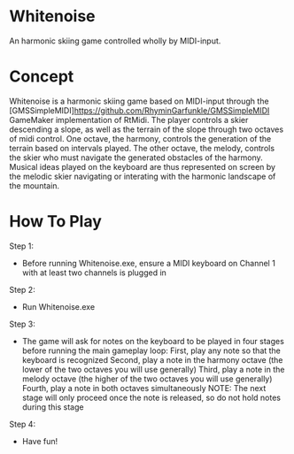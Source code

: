 # Whitenoise
  An harmonic skiing game controlled wholly by MIDI-input.

# Concept
  Whitenoise is a harmonic skiing game based on MIDI-input through the [GMSSimpleMIDI]https://github.com/RhyminGarfunkle/GMSSimpleMIDI GameMaker implementation of RtMidi. The player controls a skier descending a slope, as well as the terrain of the slope through two octaves of midi control. One octave, the harmony, controls the generation of the terrain based on intervals played. The other octave, the melody, controls the skier who must navigate the generated obstacles of the harmony. Musical ideas played on the keyboard are thus represented on screen by the melodic skier navigating or interating with the harmonic landscape of the mountain.

# How To Play
  Step 1:
  - Before running Whitenoise.exe, ensure a MIDI keyboard on Channel 1 with at least two channels is plugged in
  
  Step 2:
  - Run Whitenoise.exe
  
  Step 3:
  - The game will ask for notes on the keyboard to be played in four stages before running the main gameplay loop:
  First, play any note so that the keyboard is recognized
  Second, play a note in the harmony octave (the lower of the two octaves you will use generally)
  Third, play a note in the melody octave (the higher of the two octaves you will use generally)
  Fourth, play a note in both octaves simultaneously
  NOTE: The next stage will only proceed once the note is released, so do not hold notes during this stage
  
  Step 4:
  - Have fun!
